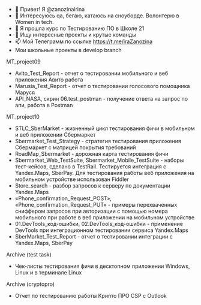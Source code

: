 - 👋 Привет! Я @zanozinairina
- 👀 Интересуюсь qa, бегаю, катаюсь на сноуборде. Волонтерю в Women in tech.
- 🌱 Я прошла курс по Тестированию ПО в Школе 21
- 💞️ Ищу интересные проекты и крутые команды
- 📫 Мой Телеграмм по ссылке https://t.me/iraZanozina 
- Мои школьные проекты в develop branch  

 MT_project09 

- Avito_Test_Report - отчет о тестировании мобильного и веб приложения Авито работа
- Marusia_Test_Report - отчет о тестировании голосового помощника Маруся 
- API_NASA, скрин 06.test_postman - получение ответа на запрос по апи, работа в Postman

MT_project10 

- STLC_SberMarket - жизненный цикл тестирования фичи в мобильном и веб приложении Сбермаркет
- Sbermarket_Test_Strategy - стратегия тестирования приложения Сбермаркет с матрицей покрытия требований
- RoadMap_Sbermarket - дорожная карта тестирования фичи
- Sbermarket_Web_TestSuite, Sbermarket_Mobile_TestSuite - наборы тест-кейсов, сделано в TestRail. Тестируется интеграция с Yandex.Maps, SberPay. Для тестирования работы веб приложения на мобильном устройстве использован Fiddler
- Store_search - разбор запросов к серверу по документации Yandex.Maps
- «Phone_confirmation_Request_POST», «Phone_confirmation_Request_PUT» - примеры перехваченных сниффером запросов при авторизации с помощью номера мобильного при работе в веб приложении на мобильном устройстве
- 01.DevTools_код-ошибки, 02.DevTools_код-ошибки - применение DevTools при интеграционном тестировании  сервиса Yandex.Maps
- SberMarket_Test_Report - отчет о тестировании интеграции с Yandex.Maps, SberPay

Archive (test task)

- Чек-листы тестирования фичи в десктопном приложении Windows, Linux  и в терминале Linux

Archive (cryptopro)

- Отчет по тестированию работы Крипто ПРО CSP с Outlook

<!---
zanozinairina/zanozinairina is a ✨ special ✨ repository because its `README.md` (this file) appears on your GitHub profile.
You can click the Preview link to take a look at your changes.
--->
